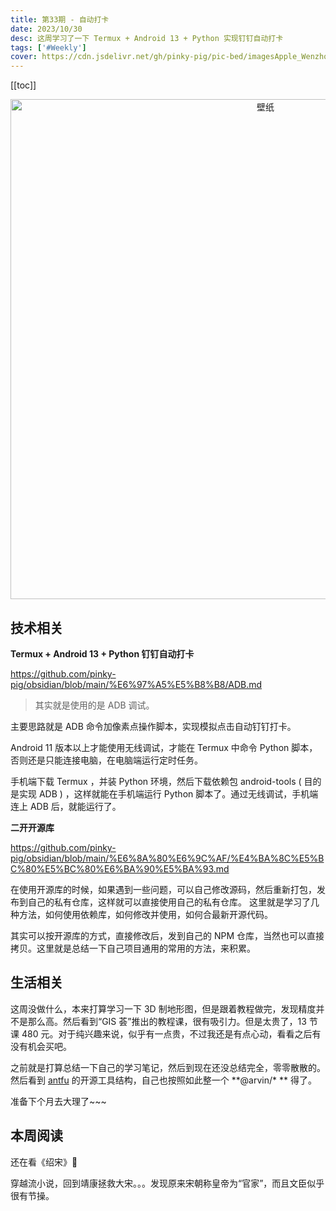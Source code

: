 ```yaml
---
title: 第33期 - 自动打卡
date: 2023/10/30
desc: 这周学习了一下 Termux + Android 13 + Python 实现钉钉自动打卡
tags: ['#Weekly']
cover: https://cdn.jsdelivr.net/gh/pinky-pig/pic-bed/imagesApple_Wenzhou_Wallpaper_Mac.jpg
---
```


[[toc]]

<p align="center">
  <img alt="壁纸" src="https://cdn.jsdelivr.net/gh/pinky-pig/pic-bed/imagesApple_Wenzhou_Wallpaper_Mac.jpg" width=800 />
</p>

## 技术相关

**Termux + Android 13 + Python 钉钉自动打卡**

<https://github.com/pinky-pig/obsidian/blob/main/%E6%97%A5%E5%B8%B8/ADB.md>

> 其实就是使用的是 ADB 调试。

主要思路就是 ADB 命令加像素点操作脚本，实现模拟点击自动钉钉打卡。

Android 11 版本以上才能使用无线调试，才能在 Termux 中命令 Python 脚本，否则还是只能连接电脑，在电脑端运行定时任务。

手机端下载 Termux ，并装 Python 环境，然后下载依赖包 android-tools ( 目的是实现 ADB ) ，这样就能在手机端运行 Python 脚本了。通过无线调试，手机端连上 ADB 后，就能运行了。

**二开开源库**

<https://github.com/pinky-pig/obsidian/blob/main/%E6%8A%80%E6%9C%AF/%E4%BA%8C%E5%BC%80%E5%BC%80%E6%BA%90%E5%BA%93.md>

在使用开源库的时候，如果遇到一些问题，可以自己修改源码，然后重新打包，发布到自己的私有仓库，这样就可以直接使用自己的私有仓库。
这里就是学习了几种方法，如何使用依赖库，如何修改并使用，如何合最新开源代码。

其实可以按开源库的方式，直接修改后，发到自己的 NPM 仓库，当然也可以直接拷贝。这里就是总结一下自己项目通用的常用的方法，来积累。

## 生活相关

这周没做什么，本来打算学习一下 3D 制地形图，但是跟着教程做完，发现精度并不是那么高。然后看到“GIS 荟”推出的教程课，很有吸引力。但是太贵了，13 节课 480 元。对于纯兴趣来说，似乎有一点贵，不过我还是有点心动，看看之后有没有机会买吧。

之前就是打算总结一下自己的学习笔记，然后到现在还没总结完全，零零散散的。然后看到 [antfu](https://github.com/antfu) 的开源工具结构，自己也按照如此整一个 **@arvin/\* ** 得了。

准备下个月去大理了~~~

## 本周阅读

还在看《绍宋》🤣

穿越流小说，回到靖康拯救大宋。。。发现原来宋朝称皇帝为“官家”，而且文臣似乎很有节操。
